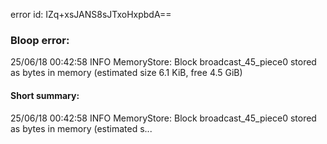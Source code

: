 error id: IZq+xsJANS8sJTxoHxpbdA==
### Bloop error:

25/06/18 00:42:58 INFO MemoryStore: Block broadcast_45_piece0 stored as bytes in memory (estimated size 6.1 KiB, free 4.5 GiB)
#### Short summary: 

25/06/18 00:42:58 INFO MemoryStore: Block broadcast_45_piece0 stored as bytes in memory (estimated s...